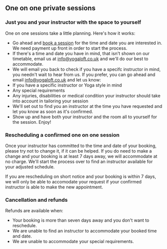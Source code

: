 ## One on one private sessions

### Just you and your instructor with the space to yourself

One on one sessions take a little planning. Here's how it works:

- Go ahead and [book a session](http://yogaloft.co.uk/#/timetable) for the time and date you are interested in. We need payment up front in order to start the process.
- If there's a time and date you have in mind, that isn't shown on our timetable, email us at [info@yogaloft.co.uk](mailto:info@yogaloft.co.uk) and we'll do our best to accommodate.
- We will email you back to check if you have a specifc instructor in mind, you needn't wait to hear from us. If you prefer, you can go ahead and email [info@yogaloft.co.uk](mailto:info@yogaloft.co.uk) and let us know:
 - If you have a specific instructor or Yoga style in mind
 - Any special requirements
 - Any injuries, disabilities or medical condition your instructor should take into account in tailoring your session
- We'll set out to find you an instructor at the time you have requested and let you know as soon as it's confirmed.
- Show up and have both your instructor and the room all to yourself for the session. Enjoy!

### Rescheduling a confirmed one on one session

Once your instructor has committed to the time and date of your booking, please try not to change it, if it can be helped.
If you do need to make a change and your booking is at least 7 days away, we will accommodate at no charge.
We'll start the process over to find an instructor available for your adjusted schedule.

If you are rescheduling on short notice and your booking is within 7 days, we will only be able to accomodate your request if your confirmed instructor is able to make the new appointment.

### Cancellation and refunds

Refunds are available when:

- Your booking is more than seven days away and you don't want to reschedule.
- We are unable to find an instructor to accommodate your booked time and date.
- We are unable to accommodate your special requirements.
